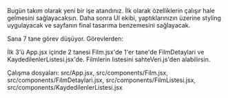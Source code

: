 Bugün takım olarak yeni bir işe atandınız. İlk olarak özelliklerin çalışır hale gelmesini sağlayacaksın. Daha sonra UI ekibi, yaptıklarınızın üzerine styling uygulayacak ve sayfanın final tasarıma benzemesini sağlayacak.

Sana 7 tane görev düşüyor. Görevlerden:

İlk 3'ü App.jsx içinde
2 tanesi Film.jsx'de
1'er tane'de FilmDetaylari ve KaydedilenlerListesi.jsx'de.
Filmlerin listesini sahteVeri.js'den alabilirsin.

Çalışma dosyaları: src/App.jsx, src/components/Film.jsx, src/components/FilmDetaylari.jsx, src/components/FilmListesi.jsx, src/components/KaydedilenlerListesi.jsx
